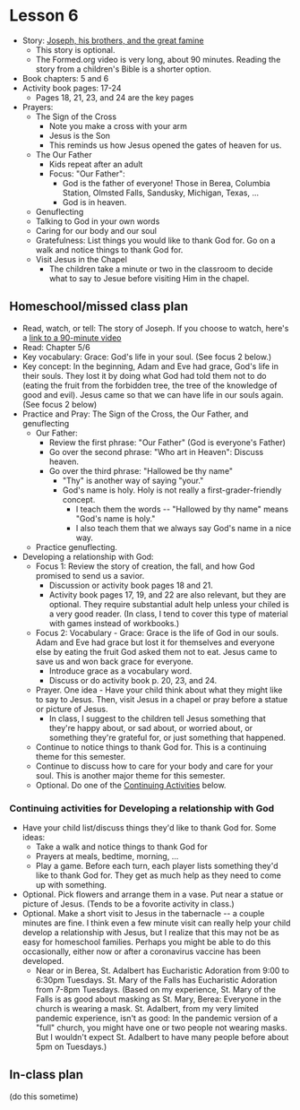 # Lesson 6
- Story: [Joseph, his brothers, and the great famine](https://watch.formed.org/joseph-beloved-son-rejected-slave)
   - This story is optional.  
   - The Formed.org video is very long, about 90 minutes.  Reading the story from a children's Bible is a shorter option.
- Book chapters: 5 and 6
- Activity book pages: 17-24
  - Pages 18, 21, 23, and 24 are the key pages
- Prayers:
  - The Sign of the Cross
     - Note you make a cross with your arm
     - Jesus is the Son
     - This reminds us how Jesus opened the gates of heaven for us.
  - The Our Father
    - Kids repeat after an adult
    - Focus: "Our Father": 
      - God is the father of everyone!  Those in Berea, Columbia Station, Olmsted Falls, Sandusky, Michigan, Texas, ...
      - God is in heaven.  
  - Genuflecting
  - Talking to God in your own words
  - Caring for our body and our soul
  - Gratefulness: List things you would like to thank God for.  Go on a walk and notice things to thank God for.
  - Visit Jesus in the Chapel
    - The children take a minute or two in the classroom to decide what to say to Jesue before visiting Him in the chapel.
  
## Homeschool/missed class plan
- Read, watch, or tell: The story of Joseph.  If you choose to watch, here's a [link to a 90-minute video](https://watch.formed.org/joseph-beloved-son-rejected-slave)
- Read: Chapter 5/6
- Key vocabulary: Grace: God's life in your soul.  (See focus 2 below.)
- Key concept: In the beginning, Adam and Eve had grace, God's life in their souls.  They lost it by doing what God had told them not to do (eating the fruit from the forbidden tree, the tree of the knowledge of good and evil).  Jesus came so that we can have life in our souls again.  (See focus 2 below) 
- Practice and Pray: The Sign of the Cross, the Our Father, and genuflecting
  - Our Father: 
      - Review the first phrase: "Our Father"  (God is everyone's Father)
      - Go over the second phrase: "Who art in Heaven": Discuss heaven.
      - Go over the third phrase: "Hallowed be thy name"
        - "Thy" is another way of saying "your."
        - God's name is holy.  Holy is not really a first-grader-friendly concept.  
          - I teach them the words -- "Hallowed by thy name" means "God's name is holy."  
          - I also teach them that we always say God's name in a nice way.  
  - Practice genuflecting.  
- Developing a relationship with God:
  - Focus 1: Review the story of creation, the fall, and how God promised to send us a savior.
    - Discussion or activity book pages 18 and 21.
    - Activity book pages 17, 19, and 22 are also relevant, but they are optional.  They require substantial adult help unless your chiled is a very good reader.  (In class, I tend to cover this type of material with games instead of workbooks.)
  - Focus 2: Vocabulary - Grace: Grace is the life of God in our souls.  Adam and Eve had grace but lost it for themselves and everyone else by eating the fruit God asked them not to eat.  Jesus came to save us and won back grace for everyone.  
    - Introduce grace as a vocabulary word.
    - Discuss or do activity book p. 20, 23, and 24.
  - Prayer.  One idea - Have your child think about what they might like to say to Jesus.  Then, visit Jesus in a chapel or pray before a statue or picture of Jesus.
    - In class, I suggest to the children tell Jesus something that they're happy about, or sad about, or worried about, or something they're grateful for, or just something that happened.
  - Continue to notice things to thank God for.  This is a continuing theme for this semester.  
  - Continue to discuss how to care for your body and care for your soul.  This is another major theme for this semester.
  - Optional.  Do one of the [Continuing Activities](#ContinuingActivities) below. 
  
### <a name="ContinuingActivities"> Continuing activities for Developing a relationship with God </a>
- Have your child list/discuss things they'd like to thank God for.  Some ideas:
    - Take a walk and notice things to thank God for
    - Prayers at meals, bedtime, morning, ...
    - Play a game.  Before each turn, each player lists something they'd like to thank God for.  They get as much help as they need to come up with something.
 - Optional. Pick flowers and arrange them in a vase.  Put near a statue or picture of Jesus.  (Tends to be a fovorite activity in class.)
 - Optional. Make a short visit to Jesus in the tabernacle -- a couple minutes are fine.  I think even a few minute visit can really help your child develop a relationship with Jesus, but I realize that this may not be as easy for homeschool families.  Perhaps you might be able to do this occasionally, either now or after a coronavirus vaccine has been developed.  
    - Near or in Berea, St. Adalbert has Eucharistic Adoration from 9:00 to 6:30pm Tuesdays.  St. Mary of the Falls has Eucharistic Adoration from 7-8pm Tuesdays.  (Based on my experience, St. Mary of the Falls is as good about masking as St. Mary, Berea: Everyone in the church is wearing a mask.  St. Adalbert, from my very limited pandemic experience, isn't as good: In the pandemic version of a "full" church, you might have one or two people not wearing masks.  But I wouldn't expect St. Adalbert to have many people before about 5pm on Tuesdays.) 
  


## In-class plan  
(do this sometime)